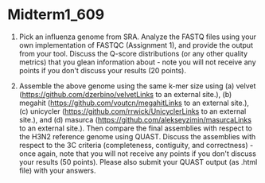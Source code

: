 # Midterm1_609

1. Pick an influenza genome from SRA. Analyze the FASTQ files using your own implementation of FASTQC (Assignment 1), and provide the output from your tool. Discuss the Q-score distributions (or any other quality metrics) that you glean information about - note you will not receive any points if you don't discuss your results (20 points).

2. Assemble the above genome using the same k-mer size using (a) velvet (https://github.com/dzerbino/velvetLinks to an external site.), (b) megahit (https://github.com/voutcn/megahitLinks to an external site.), (c) unicycler (https://github.com/rrwick/UnicyclerLinks to an external site.), and (d) masurca (https://github.com/alekseyzimin/masurcaLinks to an external site.). Then compare the final assemblies with respect to the H3N2 reference genome using QUAST. Discuss the assemblies with respect to the 3C criteria (completeness, contiguity, and correctness) - once again, note that you will not receive any points if you don't discuss your results (50 points). Please also submit your QUAST output (as .html file) with your answers.

